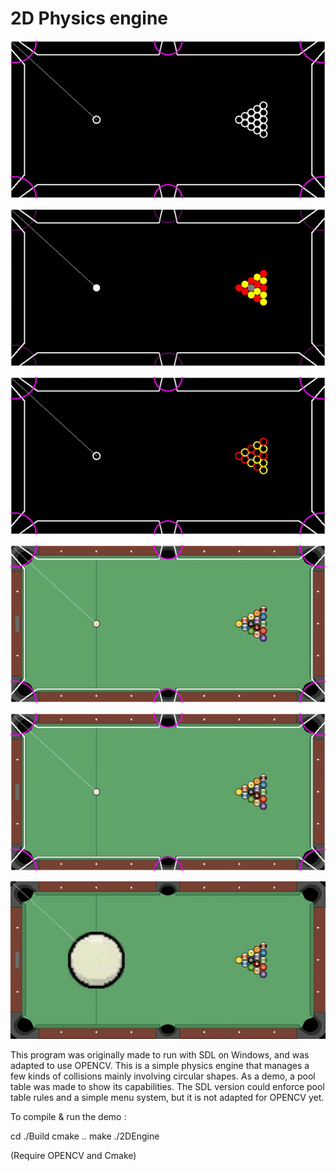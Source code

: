 # 2D Physics engine

![alt text](./DEMO/DEMO_1.gif)

![alt text](./DEMO/DEMO_2.gif)

![alt text](./DEMO/DEMO_6.gif)

![alt text](./DEMO/DEMO_9.gif)

![alt text](./DEMO/DEMO_7.gif)

![alt text](./DEMO/DEMO_8.gif)

This program was originally made to run with SDL on Windows, and was adapted to use OPENCV. 
This is a simple physics engine that manages a few kinds of collisions mainly involving circular shapes. As a demo, a pool table was made to show its capabilities. 
The SDL version could enforce pool table rules and a simple menu system, but it is not adapted for OPENCV yet.

To compile & run the demo : 

cd ./Build
cmake ..
make
./2DEngine

(Require OPENCV and Cmake)

